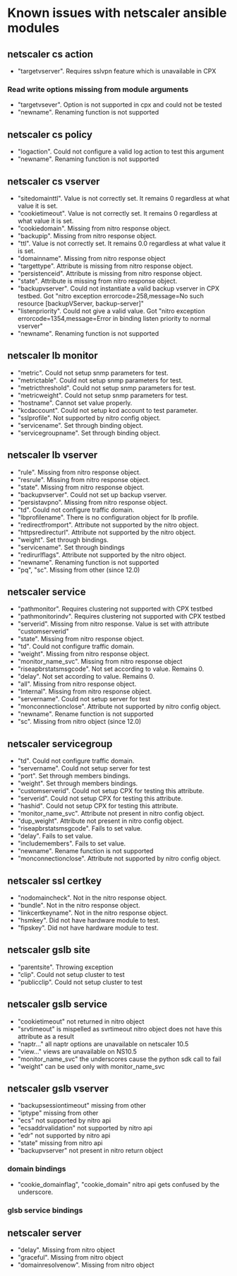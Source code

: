 # Known issues with netscaler ansible modules


## netscaler cs action

*  "targetvserver". Requires sslvpn feature which is unavailable in CPX

### Read write options missing from module arguments

* "targetvsever". Option is not supported in cpx and could not be tested
* "newname". Renaming function is not supported 


## netscaler cs policy

* "logaction". Could not configure a valid log action to test this argument
* "newname". Renaming function is not supported 

## netscaler cs vserver

* "sitedomainttl". Value is not correctly set. It remains 0 regardless at what value it is set.
* "cookietimeout". Value is not correctly set. It remains 0 regardless at what value it is set.
* "cookiedomain". Missing from nitro response object.
* "backupip". Missing from nitro response object.
* "ttl". Value is not correctly set. It remains 0.0 regardless at what value it is set.
* "domainname". Missing from nitro response object
* "targettype". Attribute is missing from nitro response object.
* "persistenceid". Attribute is missing from nitro response object.
* "state". Attribute is missing from nitro response object.
* "backupvserver". Could not instantiate a valid backup vserver in CPX testbed. Got "nitro exception errorcode=258,message=No such resource [backupVServer, backup-server]"
*  "listenpriority". Could not give a valid value. Got  "nitro exception errorcode=1354,message=Error in binding listen priority to normal vserver"
* "newname". Renaming function is not supported 

## netscaler lb monitor

* "metric". Could not setup snmp parameters for test.
* "metrictable". Could not setup snmp parameters for test.
* "metricthreshold". Could not setup snmp parameters for test.
* "metricweight". Could not setup snmp parameters for test.
* "hostname". Cannot set value properly.
* "kcdaccount". Could not setup kcd account to test parameter.
* "sslprofile". Not supported by nitro config object.
* "servicename". Set through binding object.
* "servicegroupname". Set through binding object.

## netscaler lb vserver

* "rule". Missing from nitro response object.
* "resrule". Missing from nitro response object.
* "state". Missing from nitro response object.
* "backupvserver". Could not set up backup vserver.
* "persistavpno". Missing from nitro response object.
* "td". Could not configure traffic domain.
* "lbprofilename". There is no configuration object for lb profile.
* "redirectfromport". Attribute not supported by the nitro object.
* "httpsredirecturl". Attribute not supported by the nitro object.
* "weight". Set through bindings.
* "servicename". Set through bindings
* "redirurlflags". Attribute not supported by the nitro object.
* "newname". Renaming function is not supported 
* "pq", "sc". Missing from other (since 12.0)

## netscaler service

* "pathmonitor". Requires clustering not supported with CPX testbed
* "pathmonitorindv". Requires clustering not supported with CPX testbed
* "serverid". Missing from nitro response. Value is set with attribute "customserverid"
* "state". Missing from nitro response object.
* "td". Could not configure traffic domain.
* "weight". Missing from nitro response object.
* "monitor\_name\_svc". Missing from nitro response object
* "riseapbrstatsmsgcode". Not set according to value. Remains 0.
* "delay". Not set according to value. Remains 0.
* "all". Missing from nitro response object.
* "Internal". Missing from nitro response object.
* "servername". Could not setup server for test
* "monconnectionclose". Attribute not supported by nitro config object.
* "newname". Rename function is not supported
* "sc". Missing from nitro object (since 12.0)

## netscaler servicegroup

* "td". Could not configure traffic domain.
* "servername". Could not setup server for test
* "port". Set through members bindings.
* "weight". Set through members bindings.
* "customserverid". Could not setup CPX for testing this attribute.
* "serverid". Could not setup CPX for testing this attribute.
* "hashid". Could not setup CPX for testing this attribute.
* "monitor\_name\_svc". Attribute not present in nitro config object.
* "dup\_weight". Attribute not present in nitro config object.
* "riseapbrstatsmsgcode". Fails to set value.
* "delay". Fails to set value.
* "includemembers". Fails to set value.
* "newname". Rename function is not supported
* "monconnectionclose". Attribute not supported by nitro config object.

## netscaler ssl certkey

* "nodomaincheck". Not in the nitro response object.
* "bundle". Not in the nitro response object.
* "linkcertkeyname". Not in the nitro response object.
* "hsmkey". Did not have hardware module to test.
* "fipskey". Did not have hardware module to test.

## netscaler gslb site

* "parentsite". Throwing exception
* "clip". Could not setup cluster to test
* "publicclip". Could not setup cluster to test

## netscaler gslb service

* "cookietimeout" not returned in nitro object
* "srvtimeout" is mispelled as svrtimeout nitro object does not have this attribute as a result
* "naptr..." all naptr options are unavailable on netscaler 10.5
* "view..." views are unavailable on NS10.5
* "monitor\_name\_svc" the underscores cause the python sdk call to fail
* "weight" can be used only with monitor\_name\_svc

## netscaler gslb vserver

* "backupsessiontimeout" missing from other
* "iptype" missing from other
* "ecs" not supported by nitro api
* "ecsaddrvalidation" not supported by nitro api
* "edr" not supported by nitro api
* "state" missing from nitro api
* "backupvserver" not present in nitro return object

### domain bindings
* "cookie\_domainflag", "cookie\_domain" nitro api gets confused by the underscore.

### glsb service bindings

## netscaler server

* "delay". Missing from nitro object
* "graceful". Missing from nitro object
* "domainresolvenow". Missing from nitro object
